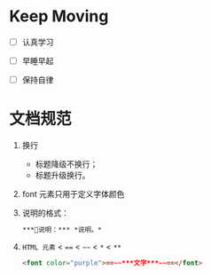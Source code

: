 # Keep Moving

- [ ] 认真学习
- [ ] 早睡早起
- [ ] 保持自律



# 文档规范

1. 换行

   - 标题降级不换行；
   - 标题升级换行。

2. font 元素只用于定义字体颜色

3. 说明的格式：

   ```markdown
   ***💬说明：*** *说明。*
   ```

4. `HTML 元素` < `==` < `~~` < `*` < `**`

   ```markdown
   <font color="purple">==~~***文字***~~==</font>
   ```

   
